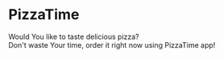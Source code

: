 # PizzaTime
Would You like to taste delicious pizza?<br> Don't waste Your time, order it right now using PizzaTime app!<br><br>
